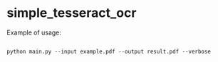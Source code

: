 # simple_tesseract_ocr
Example of usage:


<pre><code>
python main.py --input example.pdf --output result.pdf --verbose

</code></pre>
